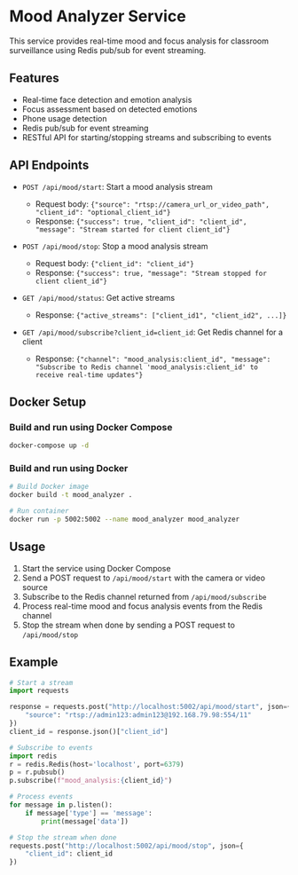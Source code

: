 # Mood Analyzer Service

This service provides real-time mood and focus analysis for classroom surveillance using Redis pub/sub for event streaming.

## Features

- Real-time face detection and emotion analysis
- Focus assessment based on detected emotions
- Phone usage detection
- Redis pub/sub for event streaming
- RESTful API for starting/stopping streams and subscribing to events

## API Endpoints

- `POST /api/mood/start`: Start a mood analysis stream
  - Request body: `{"source": "rtsp://camera_url_or_video_path", "client_id": "optional_client_id"}`
  - Response: `{"success": true, "client_id": "client_id", "message": "Stream started for client client_id"}`

- `POST /api/mood/stop`: Stop a mood analysis stream
  - Request body: `{"client_id": "client_id"}`
  - Response: `{"success": true, "message": "Stream stopped for client client_id"}`

- `GET /api/mood/status`: Get active streams
  - Response: `{"active_streams": ["client_id1", "client_id2", ...]}`

- `GET /api/mood/subscribe?client_id=client_id`: Get Redis channel for a client
  - Response: `{"channel": "mood_analysis:client_id", "message": "Subscribe to Redis channel 'mood_analysis:client_id' to receive real-time updates"}`

## Docker Setup

### Build and run using Docker Compose

```bash
docker-compose up -d
```

### Build and run using Docker

```bash
# Build Docker image
docker build -t mood_analyzer .

# Run container
docker run -p 5002:5002 --name mood_analyzer mood_analyzer
```

## Usage

1. Start the service using Docker Compose
2. Send a POST request to `/api/mood/start` with the camera or video source
3. Subscribe to the Redis channel returned from `/api/mood/subscribe`
4. Process real-time mood and focus analysis events from the Redis channel
5. Stop the stream when done by sending a POST request to `/api/mood/stop`

## Example

```python
# Start a stream
import requests

response = requests.post("http://localhost:5002/api/mood/start", json={
    "source": "rtsp://admin123:admin123@192.168.79.98:554/11"
})
client_id = response.json()["client_id"]

# Subscribe to events
import redis
r = redis.Redis(host='localhost', port=6379)
p = r.pubsub()
p.subscribe(f"mood_analysis:{client_id}")

# Process events
for message in p.listen():
    if message['type'] == 'message':
        print(message['data'])

# Stop the stream when done
requests.post("http://localhost:5002/api/mood/stop", json={
    "client_id": client_id
})
``` 